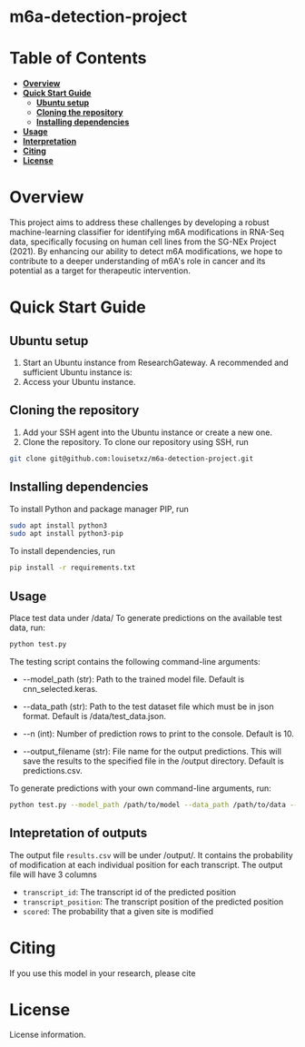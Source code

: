 # m6a-detection-project

# Table of Contents
- **[Overview](#overview)**<br>
- **[Quick Start Guide](#quick-start-guide)**<br>
    - **[Ubuntu setup](#ubuntu-setup)**<br>
    - **[Cloning the repository](#cloning-the-repository)**<br>
    - **[Installing dependencies](#installing-dependencies)**<br>
- **[Usage](#usage)**<br>
- **[Interpretation](#interpretation)**<br>
- **[Citing](#citing)**<br>
- **[License](#license)**<br>

# Overview
This project aims to address these challenges by developing a robust machine-learning classifier for identifying m6A modifications in RNA-Seq data, specifically focusing on human cell lines from the SG-NEx Project (2021). By enhancing our ability to detect m6A modifications, we hope to contribute to a deeper understanding of m6A's role in cancer and its potential as a target for therapeutic intervention.

# Quick Start Guide

## Ubuntu setup
1. Start an Ubuntu instance from ResearchGateway. A recommended and sufficient Ubuntu instance is:
2. Access your Ubuntu instance.

## Cloning the repository
1. Add your SSH agent into the Ubuntu instance or create a new one.
2. Clone the repository. To clone our repository using SSH, run
```bash
git clone git@github.com:louisetxz/m6a-detection-project.git
```

## Installing dependencies
To install Python and package manager PIP, run
```bash
sudo apt install python3
sudo apt install python3-pip
```
To install dependencies, run
```bash
pip install -r requirements.txt
```

## Usage
Place test data under /data/
To generate predictions on the available test data, run:
```bash
python test.py
```

The testing script contains the following command-line arguments:
* --model_path (str): Path to the trained model file. Default is cnn_selected.keras.

* --data_path (str): Path to the test dataset file which must be in json format. Default is /data/test_data.json.

* --n (int): Number of prediction rows to print to the console. Default is 10.

* --output_filename (str): File name for the output predictions. This will save the results to the specified file in the /output directory. Default is predictions.csv.

To generate predictions with your own command-line arguments, run:
```bash
python test.py --model_path /path/to/model --data_path /path/to/data --n 5 --output_filename model_output_datetime.csv
```

## Intepretation of outputs
The output file `results.csv` will be under /output/. It contains the probability of modification at each individual position for each transcript. The output file will have 3 columns

* ``transcript_id``: The transcript id of the predicted position
* ``transcript_position``: The transcript position of the predicted position
* ``scored``: The probability that a given site is modified

# Citing
If you use this model in your research, please cite 

# License
License information.